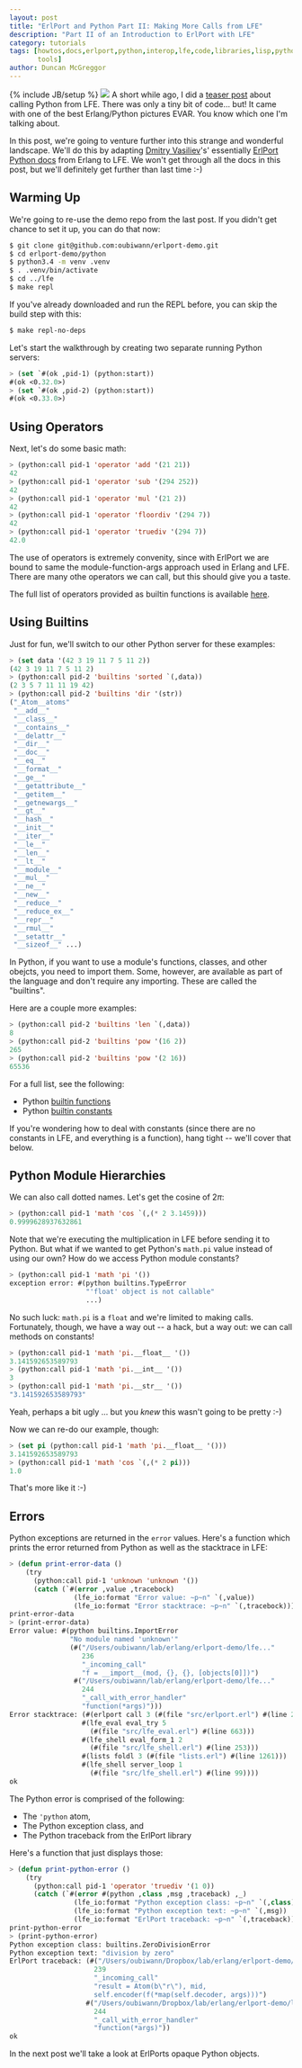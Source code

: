 ```yaml
---
layout: post
title: "ErlPort and Python Part II: Making More Calls from LFE"
description: "Part II of an Introduction to ErlPort with LFE"
category: tutorials
tags: [howtos,docs,erlport,python,interop,lfe,code,libraries,lisp,python 3,
       tools]
author: Duncan McGreggor
---
```

{% include JB/setup %}
<a href="/assets/images/posts/Erlang-Python-Greats.png"><img class="right thumb" src="/assets/images/posts/Erlang-Python-Greats.png" /></a>
A short while ago, I did a
[teaser post](http://blog.lfe.io/tutorials/2014/11/21/1508-erlport-using-python-from-erlang-lfe/)
about calling Python from LFE. There was only a tiny bit of code... but! It
came with one of the best Erlang/Python pictures EVAR. You know which one I'm
talking about.

In this post, we're going to venture further into this strange and wonderful
landscape. We'll do this by adapting
[Dmitry Vasiliev](https://twitter.com/hdima)'s' essentially
[ErlPort Python docs](http://erlport.org/docs/python.html) from Erlang to LFE.
We won't get through all the docs in this post, but we'll definitely get
further than last time :-)


## Warming Up

We're going to re-use the demo repo from the last post. If you didn't get
chance to set it up, you can do that now:

```bash
$ git clone git@github.com:oubiwann/erlport-demo.git
$ cd erlport-demo/python
$ python3.4 -m venv .venv
$ . .venv/bin/activate
$ cd ../lfe
$ make repl
```

If you've already downloaded and run the REPL before, you can skip the build
step with this:

```bash
$ make repl-no-deps
```

Let's start the walkthrough by creating two separate running Python servers:

```cl
> (set `#(ok ,pid-1) (python:start))
#(ok <0.32.0>)
> (set `#(ok ,pid-2) (python:start))
#(ok <0.33.0>)
```


## Using Operators

Next, let's do some basic math:

```cl
> (python:call pid-1 'operator 'add '(21 21))
42
> (python:call pid-1 'operator 'sub '(294 252))
42
> (python:call pid-1 'operator 'mul '(21 2))
42
> (python:call pid-1 'operator 'floordiv '(294 7))
42
> (python:call pid-1 'operator 'truediv '(294 7))
42.0
```
The use of operators is extremely convenity, since with ErlPort we are bound
to same the module-function-args approach used in Erlang and LFE. There are
many othe operators we can call, but this should give you a taste.

The full list of operators provided as builtin functions is available
[here](https://docs.python.org/3.4/library/operator.html).


## Using Builtins

Just for fun, we'll switch to our other Python server for these examples:

```cl
> (set data '(42 3 19 11 7 5 11 2))
(42 3 19 11 7 5 11 2)
> (python:call pid-2 'builtins 'sorted `(,data))
(2 3 5 7 11 11 19 42)
> (python:call pid-2 'builtins 'dir '(str))
("_Atom__atoms"
 "__add__"
 "__class__"
 "__contains__"
 "__delattr__"
 "__dir__"
 "__doc__"
 "__eq__"
 "__format__"
 "__ge__"
 "__getattribute__"
 "__getitem__"
 "__getnewargs__"
 "__gt__"
 "__hash__"
 "__init__"
 "__iter__"
 "__le__"
 "__len__"
 "__lt__"
 "__module__"
 "__mul__"
 "__ne__"
 "__new__"
 "__reduce__"
 "__reduce_ex__"
 "__repr__"
 "__rmul__"
 "__setattr__"
 "__sizeof__" ...)
```

In Python, if you want to use a module's functions, classes, and other obejcts,
you need to import them. Some, however, are available as part of the language
and don't require any importing. These are called the "builtins".

Here are a couple more examples:

```cl
> (python:call pid-2 'builtins 'len `(,data))
8
> (python:call pid-2 'builtins 'pow '(16 2))
265
> (python:call pid-2 'builtins 'pow '(2 16))
65536
```

For a full list, see the following:

* Python [builtin functions](https://docs.python.org/3/library/functions.html#built-in-funcs)
* Python [builtin constants](https://docs.python.org/3/library/constants.html#built-in-consts)

If you're wondering how to deal with constants (since there are no constants in
LFE, and everything is a function), hang tight -- we'll cover that below.


## Python Module Hierarchies

We can also call dotted names. Let's get the cosine of 2$\pi$:

```cl
> (python:call pid-1 'math 'cos `(,(* 2 3.1459)))
0.9999628937632861
```

Note that we're executing the multiplication in LFE before sending it to
Python. But what if we wanted to get Python's ``math.pi`` value instead of
using our own? How do we access Python module constants?

```cl
> (python:call pid-1 'math 'pi '())
exception error: #(python builtins.TypeError
                   "'float' object is not callable"
                   ...)
```

No such luck: ``math.pi`` is a ``float`` and we're limited to making calls.
Fortunately, though, we have a way out -- a hack, but a way out: we can call
methods on constants!

```cl
> (python:call pid-1 'math 'pi.__float__ '())
3.141592653589793
> (python:call pid-1 'math 'pi.__int__ '())
3
> (python:call pid-1 'math 'pi.__str__ '())
"3.141592653589793"
```

Yeah, perhaps a bit ugly ... but you *knew* this wasn't going to be pretty :-)

Now we can re-do our example, though:

```cl
> (set pi (python:call pid-1 'math 'pi.__float__ '()))
3.141592653589793
> (python:call pid-1 'math 'cos `(,(* 2 pi)))
1.0
```

That's more like it :-)


## Errors

Python exceptions are returned in the ``error`` values. Here's a function
which prints the error returned from Python as well as the stacktrace in LFE:

```cl
> (defun print-error-data ()
    (try
      (python:call pid-1 'unknown 'unknown '())
      (catch (`#(error ,value ,tracebock)
                (lfe_io:format "Error value: ~p~n" `(,value))
                (lfe_io:format "Error stacktrace: ~p~n" `(,tracebock))))))
print-error-data
> (print-error-data)
Error value: #(python builtins.ImportError
               "No module named 'unknown'"
               (#("/Users/oubiwann/lab/erlang/erlport-demo/lfe..."
                  236
                  "_incoming_call"
                  "f = __import__(mod, {}, {}, [objects[0]])")
                #("/Users/oubiwann/lab/erlang/erlport-demo/lfe..."
                  244
                  "_call_with_error_handler"
                  "function(*args)")))
Error stacktrace: (#(erlport call 3 (#(file "src/erlport.erl") #(line 234)))
                  #(lfe_eval eval_try 5
                    (#(file "src/lfe_eval.erl") #(line 663)))
                  #(lfe_shell eval_form_1 2
                    (#(file "src/lfe_shell.erl") #(line 253)))
                  #(lists foldl 3 (#(file "lists.erl") #(line 1261)))
                  #(lfe_shell server_loop 1
                    (#(file "src/lfe_shell.erl") #(line 99))))
ok
```

The Python error is comprised of the following:
 * The ``'python`` atom,
 * The Python exception class, and
 * The Python traceback from the ErlPort library

Here's a function that just displays those:

```cl
> (defun print-python-error ()
    (try
      (python:call pid-1 'operator 'truediv '(1 0))
      (catch (`#(error #(python ,class ,msg ,traceback) ,_)
                (lfe_io:format "Python exception class: ~p~n" `(,class))
                (lfe_io:format "Python exception text: ~p~n" `(,msg))
                (lfe_io:format "ErlPort traceback: ~p~n" `(,traceback))))))
print-python-error
> (print-python-error)
Python exception class: builtins.ZeroDivisionError
Python exception text: "division by zero"
ErlPort traceback: (#("/Users/oubiwann/Dropbox/lab/erlang/erlport-demo/lfe..."
                     239
                     "_incoming_call"
                     "result = Atom(b\"r\"), mid,
                     self.encoder(f(*map(self.decoder, args)))")
                   #("/Users/oubiwann/Dropbox/lab/erlang/erlport-demo/lfe..."
                     244
                     "_call_with_error_handler"
                     "function(*args)"))
ok
```

In the next post we'll take a look at ErlPorts opaque Python objects.


